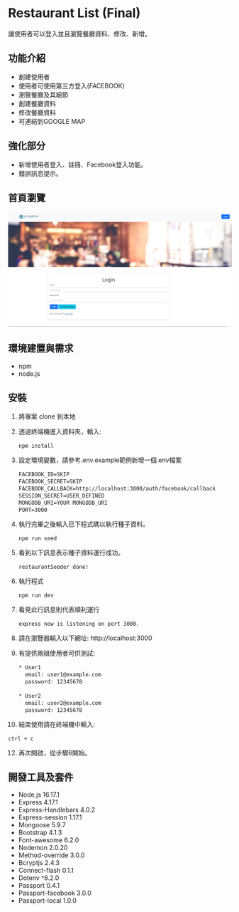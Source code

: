 # Restaurant List (Final)

讓使用者可以登入並且瀏覽餐廳資料、修改、新增。

## 功能介紹
* 創建使用者
* 使用者可使用第三方登入(FACEBOOK)
* 瀏覽餐廳及其細節
* 創建餐廳資料
* 修改餐廳資料
* 可連結到GOOGLE MAP

## 強化部分
* 新增使用者登入、註冊、Facebook登入功能。
* 錯誤訊息提示。

## 首頁瀏覽

![Restaurant List Index image changed.](./public/image/restaurant_final.jpg "Restaurant List Index image.")

## 環境建置與需求 
* npm 
* node.js 

## 安裝
1. 將專案 clone 到本地
2. 透過終端機進入資料夾，輸入:
   ```
   npm install
   ```
3. 設定環境變數，請參考.env.example範例新增一個.env檔案

   ```
   FACEBOOK_ID=SKIP
   FACEBOOK_SECRET=SKIP
   FACEBOOK_CALLBACK=http://localhost:3000/auth/facebook/callback
   SESSION_SECRET=USER_DEFINED
   MONGODB_URI=YOUR MONGODB_URI
   PORT=3000
   ```
4. 執行完畢之後輸入已下程式碼以執行種子資料。
   ```
   npm run seed
   ```
5. 看到以下訊息表示種子資料運行成功。
   ```
   restaurantSeeder done!
   ```
6. 執行程式
   ```
   npm run dev
   ```   
7. 看見此行訊息則代表順利運行
   ```
   express now is listening on port 3000.
   ```
8. 請在瀏覽器輸入以下網址:
   http://localhost:3000
9. 有提供兩組使用者可供測試:
   ```
   * User1
     email: user1@example.com
     password: 12345678

   * User2
     email: user2@example.com
     password: 12345678
   ```
10. 結束使用請在終端機中輸入:
   ```
   ctrl + c
   ```
12. 再次開啟，從步驟6開始。

## 開發工具及套件

* Node.js 16.17.1
* Express 4.17.1
* Express-Handlebars 4.0.2
* Express-session 1.17.1
* Mongoose 5.9.7
* Bootstrap 4.1.3
* Font-awesome 6.2.0
* Nodemon 2.0.20
* Method-override 3.0.0
* Bcryptjs 2.4.3
* Connect-flash 0.1.1
* Dotenv ^8.2.0
* Passport 0.4.1
* Passport-facebook 3.0.0
* Passport-local 1.0.0

